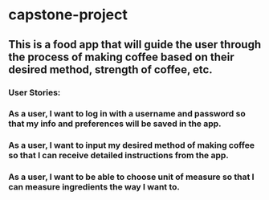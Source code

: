 # capstone-project
## This is a food app that will guide the user through the process of making coffee based on their desired method, strength of coffee, etc.
### User Stories:
### As a user, I want to log in with a username and password so that my info and preferences will be saved in the app.
### As a user, I want to input my desired method of making coffee so that I can receive detailed instructions from the app.
### As a user, I want to be able to choose unit of measure so that I can measure ingredients the way I want to.

